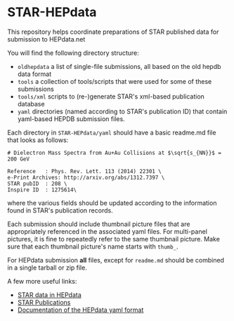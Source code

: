 # STAR-HEPdata

This repository helps coordinate preparations of STAR published data for submission to HEPdata.net

You will find the following directory structure:

- `oldhepdata` a list of single-file submissions, all based on the old hepdb data format
- `tools` a collection of tools/scripts that were used for some of these submissions
- `tools/xml` scripts to (re-)generate STAR's xml-based publication database
- `yaml` directories (named according to STAR's publication ID) that contain yaml-based HEPDB submission files.

Each directory in `STAR-HEPdata/yaml`  should have a basic readme.md file that looks as follows:
```
# Dielectron Mass Spectra from Au+Au Collisions at $\sqrt{s_{NN}}$ = 200 GeV

Reference	: Phys. Rev. Lett. 113 (2014) 22301 \
e-Print Archives: http://arxiv.org/abs/1312.7397 \
STAR pubID	: 208 \
Inspire ID	: 1275614\
  ```
where the various fields should be updated according to the information found in STAR's publication records.

Each submission should include thumbnail picture files that are appropriately referenced in the associated yaml files. For multi-panel pictures, it is fine to repeatedly refer to the same thumbnail picture. Make sure that each thumbnail picture's name starts with `thumb_`.


For HEPdata submission **all** files, except for `readme.md` should be combined in a single tarball or zip file.


A few more useful links:
- [STAR data in HEPdata](https://www.hepdata.net/search/?collaboration=STAR)
- [STAR Publications](https://drupal.star.bnl.gov/STAR/publications/)
- [Documentation of the HEPdata yaml format](https://hepdata-submission.readthedocs.io/en/latest/)
